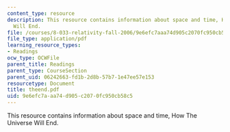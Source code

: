 ```yaml
---
content_type: resource
description: This resource contains information about space and time, How The Universe
  Will End.
file: /courses/8-033-relativity-fall-2006/9e6efc7aaa74d905c2070fc950cb58c5_theend.pdf
file_type: application/pdf
learning_resource_types:
- Readings
ocw_type: OCWFile
parent_title: Readings
parent_type: CourseSection
parent_uid: 06242663-fd1b-2d8b-57b7-1e47ee57e153
resourcetype: Document
title: theend.pdf
uid: 9e6efc7a-aa74-d905-c207-0fc950cb58c5
---
```

This resource contains information about space and time, How The Universe Will End.

